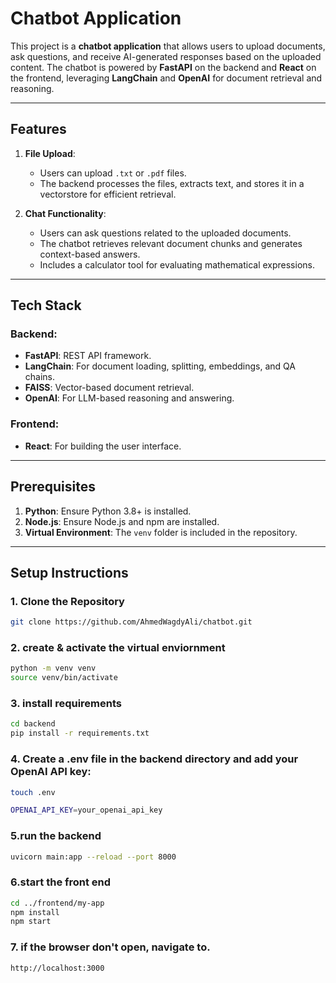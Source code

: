 # Chatbot Application

This project is a **chatbot application** that allows users to upload documents, ask questions, and receive AI-generated responses based on the uploaded content. The chatbot is powered by **FastAPI** on the backend and **React** on the frontend, leveraging **LangChain** and **OpenAI** for document retrieval and reasoning.

---

## Features

1. **File Upload**:
   - Users can upload `.txt` or `.pdf` files.
   - The backend processes the files, extracts text, and stores it in a vectorstore for efficient retrieval.

2. **Chat Functionality**:
   - Users can ask questions related to the uploaded documents.
   - The chatbot retrieves relevant document chunks and generates context-based answers.
   - Includes a calculator tool for evaluating mathematical expressions.

---

## Tech Stack

### Backend:
- **FastAPI**: REST API framework.
- **LangChain**: For document loading, splitting, embeddings, and QA chains.
- **FAISS**: Vector-based document retrieval.
- **OpenAI**: For LLM-based reasoning and answering.

### Frontend:
- **React**: For building the user interface.

---

## Prerequisites

1. **Python**: Ensure Python 3.8+ is installed.
2. **Node.js**: Ensure Node.js and npm are installed.
3. **Virtual Environment**: The `venv` folder is included in the repository.

---

## Setup Instructions

### 1. Clone the Repository
```bash
git clone https://github.com/AhmedWagdyAli/chatbot.git
```
### 2. create & activate the virtual enviornment
```bash
python -m venv venv
source venv/bin/activate
```

### 3. install requirements
```bash
cd backend
pip install -r requirements.txt
```
### 4. Create a .env file in the backend directory and add your OpenAI API key:
```bash
touch .env
```
```bash
OPENAI_API_KEY=your_openai_api_key
```
### 5.run the backend
```bash
uvicorn main:app --reload --port 8000
```
### 6.start the front end
```bash
cd ../frontend/my-app
npm install
npm start
```
### 7. if the browser don't open, navigate to.
```bash
http://localhost:3000
```
